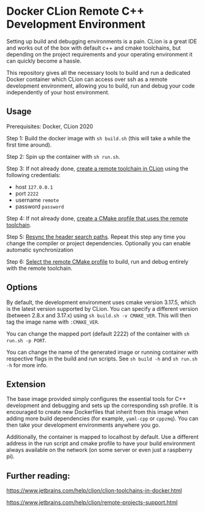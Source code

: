 # Docker CLion Remote C++ Development Environment

Setting up build and debugging environments is a pain. CLion is a great
IDE and works out of the box with default c++ and cmake toolchains, but
depending on the project requirements and your operating environment it can
quickly become a hassle.

This repository gives all the necessary tools to build and run a
dedicated Docker container which CLion can access over ssh as a
remote development environment, allowing you to build, run and debug your code independently of your host environment. 

## Usage

Prerequisites: Docker, CLion 2020

Step 1: Build the docker image with `sh build.sh` (this will take a while the first time around).

Step 2: Spin up the container with `sh run.sh`.

Step 3: If not already done, [create a remote toolchain in CLion](https://www.jetbrains.com/help/clion/remote-projects-support.html#remote-toolchain)
using the following credentials:
 - host `127.0.0.1`
 - port `2222`
 - username `remote`
 - password `password`
 
Step 4: If not already done, [create a CMake profile that uses the remote toolchain](https://www.jetbrains.com/help/clion/remote-projects-support.html#CMakeProfile).

Step 5: [Resync the header search paths](https://www.jetbrains.com/help/clion/remote-projects-support.html#resync).
Repeat this step any time you change the compiler or project dependencies.
Optionally you can enable automatic synchronization 

Step 6: [Select the remote CMake profile](https://www.jetbrains.com/help/clion/remote-projects-support.html#WorkWithRemote)
to build, run and debug entirely with the remote toolchain.

## Options

By default, the development environment uses cmake version 3.17.5,
which is the latest version supported by CLion. You can specify
a different version (between 2.8.x and 3.17.x) using `sh build.sh -v CMAKE_VER`.
This will then tag the image name with `:CMAKE_VER`.

You can change the mapped port (default 2222) of the container with `sh run.sh -p PORT`.
 
You can change the name of the generated image or running container with respective flags
in the build and run scripts. See `sh build -h` and `sh run.sh -h` for more info.


## Extension

The base image provided simply configures the essential tools for C++ development
and debugging and sets up the corresponding ssh profile. It is encouraged to create
new Dockerfiles that inherit from this image when adding more build dependencies
(for example, `yaml-cpp` or `cppzmq`). You can then take your development
environments anywhere you go.

Additionally, the container is mapped to localhost by default. Use a different
address in the run script and cmake profile to have your build environment always
available on the network (on some server or even just a raspberry pi). 

## Further reading:
https://www.jetbrains.com/help/clion/clion-toolchains-in-docker.html

https://www.jetbrains.com/help/clion/remote-projects-support.html
